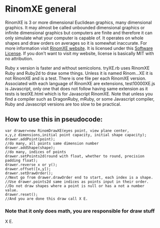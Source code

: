 # RinomXE general
RinomXE is 3 or more dimensional Euclidean graphics, many dimensional graphics. It may almost be called unbounded dimensional graphics or infinite dimensional graphics but computers are finite and therefore it can only simulate what your computer is capable of. It operates on whole shapes and draw orders on averages so it is somewhat inaccurate. For more information visit [RinomXE website](https://gugquettex.com/en/project/rinomxe/index.php). It is licensed under this [Software License](https://gugquettex.com/en/project/software-license.php). If you don't want to visit my website, license is basically MIT with no attribution.

Ruby x version is faster and without semicolons. tryXE.rb uses RinomXE Ruby and Ruby2d to draw some things. Unless it is named Rinom...XE it is not RinomXE and is a test. There is one file per each RinomXE version. Associated with each language of RinomXE are extensions, test10000XE.js is Javascript, only one that does not follow having same extension as it tests is testXE.html which is for Javascript RinomXE. Note that unless you find a compiler such as DragonRuby, mRuby, or some Javascript compiler, Ruby and Javascript versions are too slow to be practical.

## How to use this in pseudocode:
```
var drawer=new RinomDrawXE(eyes point, view plane center,
x,y,z dimensions,initial point capacity, initial shape capacity);
drawer.addPoint(point);
//do many, all points same dimension number
drawer.addShape(shape);
//do many, indices of points
drawer.setPoints2d(round with float, whether to round, precision padding float);
drawer.reverse x or y();
drawer.offset([x,y]);
drawer.setDrawOrder();
//Next go from drawer.drawOrder end to start, each index is a shape.
//Use drawer.points2d same indices as points input in their order.
//Do not draw shapes where a point is null or has a not a number value.
drawer.reset();
//And you are done this draw call X E.
```
### Note that it only does math, you are responsible for draw stuff
X E.
